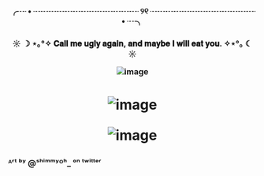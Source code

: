 # <h3 align="center"> ╭┈ • ┈┈┈┈┈┈┈┈┈┈┈┈┈ ୨୧ ┈┈┈┈┈┈┈┈┈┈┈┈┈ • ┈╮
<h3 align="center">  ☼ ☽ ⋆｡°✧  𝐂𝐚𝐥𝐥 𝐦𝐞 𝐮𝐠𝐥𝐲 𝐚𝐠𝐚𝐢𝐧, 𝐚𝐧𝐝 𝐦𝐚𝐲𝐛𝐞 𝐈 𝐰𝐢𝐥𝐥 𝐞𝐚𝐭 𝐲𝐨𝐮.  ✧⋆°｡ ☾ ☼

![image](https://github.com/user-attachments/assets/001797e9-5460-46e7-9d36-ff5137876ab2)

<h1 align="center">
  
![image](https://github.com/user-attachments/assets/3dd9f33a-3517-421f-bba5-ae9efa812f83)

![image](https://github.com/user-attachments/assets/c30665cf-a2d3-4d74-9f2e-912b7044e81e)


### ᴬʳᵗ ᵇʸ @ˢʰⁱᵐᵐʸᴼʰ_ ᵒⁿ ᵗʷⁱᵗᵗᵉʳ
